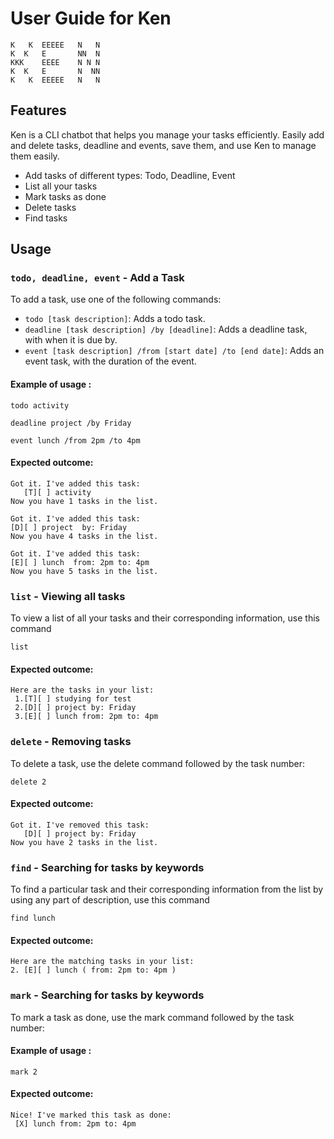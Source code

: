 # User Guide for Ken

```
K   K  EEEEE   N   N
K  K   E       NN  N
KKK    EEEE    N N N
K  K   E       N  NN
K   K  EEEEE   N   N
```
## Features 
Ken is a CLI chatbot that helps you manage your tasks efficiently. Easily add and delete tasks, deadline and events, save them, and use Ken to manage them easily. 

- Add tasks of different types: Todo, Deadline, Event
- List all your tasks
- Mark tasks as done
- Delete tasks
- Find tasks

## Usage

### `todo, deadline, event` - Add a Task 

To add a task, use one of the following commands:

- `todo [task description]`: Adds a todo task.
- `deadline [task description] /by [deadline]`: Adds a deadline task, with when it is due by.
- `event [task description] /from [start date] /to [end date]`: Adds an event task, with the duration of the event.

#### Example of usage :

`todo activity`

`deadline project /by Friday`

`event lunch /from 2pm /to 4pm`


#### Expected outcome: 

```
Got it. I've added this task:
   [T][ ] activity
Now you have 1 tasks in the list.
```
```
Got it. I've added this task:
[D][ ] project  by: Friday
Now you have 4 tasks in the list.
```
```
Got it. I've added this task:
[E][ ] lunch  from: 2pm to: 4pm
Now you have 5 tasks in the list.
```


### `list` - Viewing all tasks

To view a list of all your tasks and their corresponding information, use this command
 
`list`

#### Expected outcome:


```
Here are the tasks in your list:
 1.[T][ ] studying for test
 2.[D][ ] project by: Friday
 3.[E][ ] lunch from: 2pm to: 4pm
```


### `delete` - Removing tasks

To delete a task, use the delete command followed by the task number:
 
`delete 2`

#### Expected outcome:


```
Got it. I've removed this task:
   [D][ ] project by: Friday
Now you have 2 tasks in the list.
```
### `find` - Searching for tasks by keywords

To find a particular task and their corresponding information from the list by using any part of description, use this command
 
`find lunch`

#### Expected outcome:


```
Here are the matching tasks in your list:
2. [E][ ] lunch ( from: 2pm to: 4pm )
```


### `mark` - Searching for tasks by keywords

To mark a task as done, use the mark command followed by the task number:

#### Example of usage :

`mark 2`

#### Expected outcome:

```
Nice! I've marked this task as done:
 [X] lunch from: 2pm to: 4pm
```


